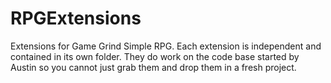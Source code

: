 # RPGExtensions
Extensions for Game Grind Simple RPG. Each extension is independent and contained in its own folder. They do work on the code base started by Austin so you cannot just grab them and drop them in a fresh project.
